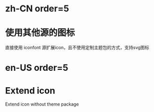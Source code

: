 # zh-CN order=5

# 使用其他源的图标

直接使用 iconfont 源扩展icon，且不使用定制主题包的方式，支持svg图标

# en-US order=5

# Extend icon

Extend icon without theme package
